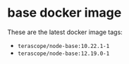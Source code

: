 # base docker image

These are the latest docker image tags:

- `terascope/node-base:10.22.1-1`
- `terascope/node-base:12.19.0-1`
